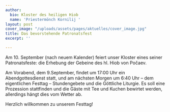 ```yaml
---
author:
  bio: Kloster des heiligen Hiob
  name: 'Priestermönch Kornilij '
layout: post
cover_image: "/uploads/assets/pages/aktuelles/cover_image.jpg"
title: Das bevorstehende Patronatsfest
excerpt: ''

---
```

Am 10. September (nach neuem Kalender) feiert unser Kloster eines seiner Patronatsfeste: die Erhebung der Gebeine des hl. Hiob von Počaev.

Am Vorabend, dem 9.September, findet um 17:00 Uhr ein Abendgottesdienst statt, und am nächsten Morgen um 6:40 Uhr – dem eigentlichen Festtag – Stundengebete und die Göttliche Liturgie. Es soll eine Prozession stattfinden und die Gäste mit Tee und Kuchen bewirtet werden, allerdings hängt dies vom Wetter ab.

Herzlich willkommen zu unserem Festtag!